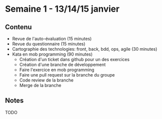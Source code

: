 # Semaine 1 - 13/14/15 janvier

## Contenu

- Revue de l'auto-évaluation (15 minutes)
- Revue du questionnaire (15 minutes)
- Cartographie des technologies: front, back, bdd, ops, agile (30 minutes)
- Kata en mob programming (90 minutes)
    - Création d'un ticket dans github pour un des exercices
    - Création d'une branche de développement
    - Faire l'exercice en mob programming
    - Faire une pull request sur la branche du groupe
    - Code review de la branche
    - Merge de la branche

## Notes

TODO
